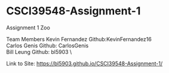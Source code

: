 # CSCI39548-Assignment-1
Assignment 1 Zoo

Team Members
Kevin Fernandez Github:KevinFernandez16 \
Carlos Genis Github: CarlosGenis \
Bill Leung Github: bl5903 \

Link to Site:  https://bl5903.github.io/CSCI39548-Assignment-1/
